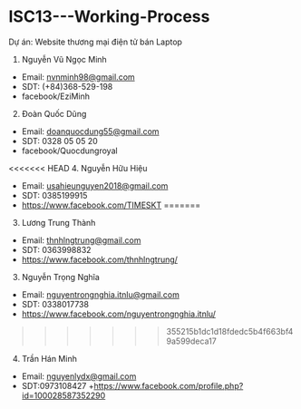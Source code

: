 # ISC13---Working-Process
Dự án: Website thương mại điện tử bán Laptop
1. Nguyễn Vũ Ngọc Minh
+ Email: nvnminh98@gmail.com
+ SDT: (+84)368-529-198
+ facebook/EziMinh

2. Đoàn Quốc Dũng
+ Email: doanquocdung55@gmail.com
+ SDT: 0328 05 05 20
+ facebook/Quocdungroyal

<<<<<<< HEAD
4. Nguyễn Hữu Hiệu
+ Email: usahieunguyen2018@gmail.com   
+ SDT: 0385199915
+ https://www.facebook.com/TIMESKT
=======
3. Lương Trung Thành
+ Email: thnhlngtrung@gmail.com
+ SDT: 0363998832
+ https://www.facebook.com/thnhlngtrung/

3. Nguyễn Trọng Nghĩa
+ Email: nguyentrongnghia.itnlu@gmail.com
+ SDT: 0338017738
+ https://www.facebook.com/nguyentrongnghia.itnlu/
>>>>>>> 355215b1dc1d18fdedc5b4f663bf49a599deca17
4. Trần Hán Minh
+ Email: nguyenlydx@gmail.com
+ SDT:0973108427
+https://www.facebook.com/profile.php?id=100028587352290
